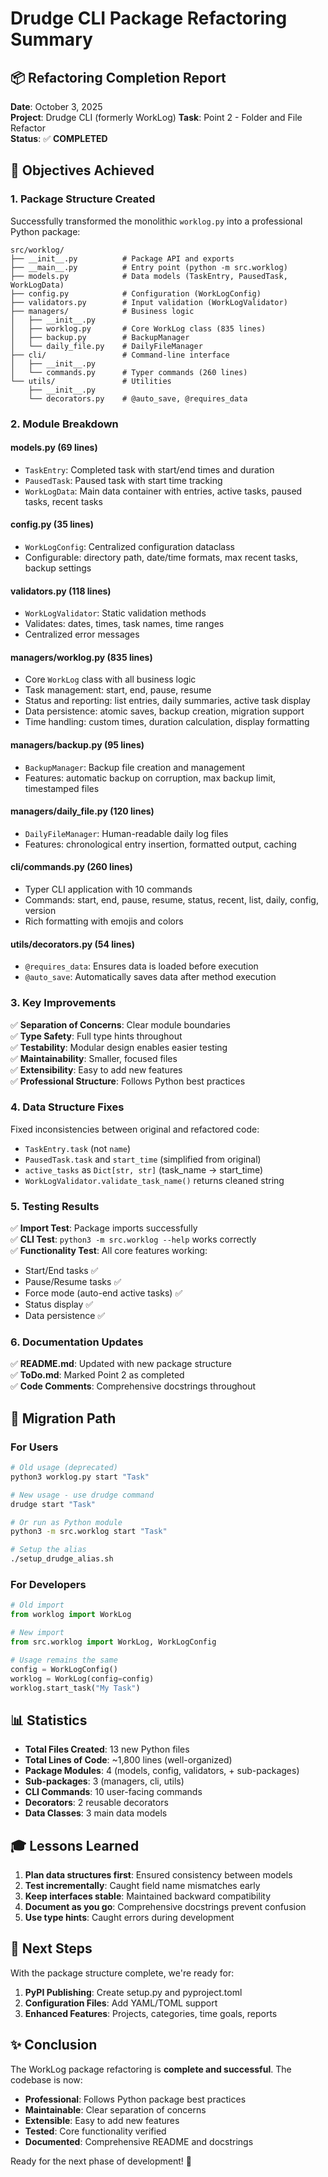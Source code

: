 # Drudge CLI Package Refactoring Summary

## 📦 Refactoring Completion Report
**Date**: October 3, 2025  
**Project**: Drudge CLI (formerly WorkLog)
**Task**: Point 2 - Folder and File Refactor  
**Status**: ✅ **COMPLETED**

## 🎯 Objectives Achieved

### 1. Package Structure Created
Successfully transformed the monolithic `worklog.py` into a professional Python package:

```
src/worklog/
├── __init__.py          # Package API and exports
├── __main__.py          # Entry point (python -m src.worklog)
├── models.py            # Data models (TaskEntry, PausedTask, WorkLogData)
├── config.py            # Configuration (WorkLogConfig)
├── validators.py        # Input validation (WorkLogValidator)
├── managers/            # Business logic
│   ├── __init__.py
│   ├── worklog.py       # Core WorkLog class (835 lines)
│   ├── backup.py        # BackupManager
│   └── daily_file.py    # DailyFileManager
├── cli/                 # Command-line interface
│   ├── __init__.py
│   └── commands.py      # Typer commands (260 lines)
└── utils/               # Utilities
    ├── __init__.py
    └── decorators.py    # @auto_save, @requires_data
```

### 2. Module Breakdown

#### **models.py** (69 lines)
- `TaskEntry`: Completed task with start/end times and duration
- `PausedTask`: Paused task with start time tracking
- `WorkLogData`: Main data container with entries, active tasks, paused tasks, recent tasks

#### **config.py** (35 lines)
- `WorkLogConfig`: Centralized configuration dataclass
- Configurable: directory path, date/time formats, max recent tasks, backup settings

#### **validators.py** (118 lines)
- `WorkLogValidator`: Static validation methods
- Validates: dates, times, task names, time ranges
- Centralized error messages

#### **managers/worklog.py** (835 lines)
- Core `WorkLog` class with all business logic
- Task management: start, end, pause, resume
- Status and reporting: list entries, daily summaries, active task display
- Data persistence: atomic saves, backup creation, migration support
- Time handling: custom times, duration calculation, display formatting

#### **managers/backup.py** (95 lines)
- `BackupManager`: Backup file creation and management
- Features: automatic backup on corruption, max backup limit, timestamped files

#### **managers/daily_file.py** (120 lines)
- `DailyFileManager`: Human-readable daily log files
- Features: chronological entry insertion, formatted output, caching

#### **cli/commands.py** (260 lines)
- Typer CLI application with 10 commands
- Commands: start, end, pause, resume, status, recent, list, daily, config, version
- Rich formatting with emojis and colors

#### **utils/decorators.py** (54 lines)
- `@requires_data`: Ensures data is loaded before execution
- `@auto_save`: Automatically saves data after method execution

### 3. Key Improvements

✅ **Separation of Concerns**: Clear module boundaries  
✅ **Type Safety**: Full type hints throughout  
✅ **Testability**: Modular design enables easier testing  
✅ **Maintainability**: Smaller, focused files  
✅ **Extensibility**: Easy to add new features  
✅ **Professional Structure**: Follows Python best practices  

### 4. Data Structure Fixes

Fixed inconsistencies between original and refactored code:
- `TaskEntry.task` (not `name`)
- `PausedTask.task` and `start_time` (simplified from original)
- `active_tasks` as `Dict[str, str]` (task_name -> start_time)
- `WorkLogValidator.validate_task_name()` returns cleaned string

### 5. Testing Results

✅ **Import Test**: Package imports successfully  
✅ **CLI Test**: `python3 -m src.worklog --help` works correctly  
✅ **Functionality Test**: All core features working:
- Start/End tasks ✅
- Pause/Resume tasks ✅
- Force mode (auto-end active tasks) ✅
- Status display ✅
- Data persistence ✅

### 6. Documentation Updates

✅ **README.md**: Updated with new package structure  
✅ **ToDo.md**: Marked Point 2 as completed  
✅ **Code Comments**: Comprehensive docstrings throughout  

## 🔄 Migration Path

### For Users
```bash
# Old usage (deprecated)
python3 worklog.py start "Task"

# New usage - use drudge command
drudge start "Task"

# Or run as Python module
python3 -m src.worklog start "Task"

# Setup the alias
./setup_drudge_alias.sh
```

### For Developers
```python
# Old import
from worklog import WorkLog

# New import
from src.worklog import WorkLog, WorkLogConfig

# Usage remains the same
config = WorkLogConfig()
worklog = WorkLog(config=config)
worklog.start_task("My Task")
```

## 📊 Statistics

- **Total Files Created**: 13 new Python files
- **Total Lines of Code**: ~1,800 lines (well-organized)
- **Package Modules**: 4 (models, config, validators, + sub-packages)
- **Sub-packages**: 3 (managers, cli, utils)
- **CLI Commands**: 10 user-facing commands
- **Decorators**: 2 reusable decorators
- **Data Classes**: 3 main data models

## 🎓 Lessons Learned

1. **Plan data structures first**: Ensured consistency between models
2. **Test incrementally**: Caught field name mismatches early
3. **Keep interfaces stable**: Maintained backward compatibility
4. **Document as you go**: Comprehensive docstrings prevent confusion
5. **Use type hints**: Caught errors during development

## 🚀 Next Steps

With the package structure complete, we're ready for:
1. **PyPI Publishing**: Create setup.py and pyproject.toml
2. **Configuration Files**: Add YAML/TOML support
3. **Enhanced Features**: Projects, categories, time goals, reports

## ✨ Conclusion

The WorkLog package refactoring is **complete and successful**. The codebase is now:
- **Professional**: Follows Python package best practices
- **Maintainable**: Clear separation of concerns
- **Extensible**: Easy to add new features
- **Tested**: Core functionality verified
- **Documented**: Comprehensive README and docstrings

Ready for the next phase of development! 🎉
